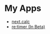 # My Apps
- [next.calc](https://jangelsb.github.io/next.calc/)
- [re:timer (In Beta)](https://jangelsb.github.io/retimer/)
